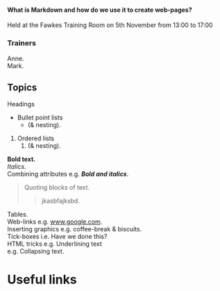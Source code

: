 #### What is Markdown and how do we use it to create web-pages?
Held at the Fawkes Training Room on 5th November from 13:00 to 17:00  

### Trainers
Anne.   
Mark.   

## Topics
Headings   
* Bullet point lists
  * (& nesting).

1. Ordered lists
   1. (& nesting).

__Bold text.__   
*Italics.*   
Combining attributes  e.g. **_Bold and italics_**.   
> Quoting blocks of text.
   >> jkasbfajksbd.

Tables.   
Web-links             e.g. www.google.com.   
Inserting graphics    e.g. coffee-break & biscuits.   
Tick-boxes            i.e. Have we done this?    
HTML tricks           e.g. Underlining text     
                      e.g. Collapsing text.    

# Useful links
